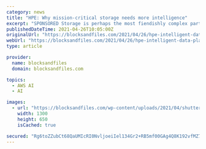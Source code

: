 ```yaml
---
category: news
title: "HPE: Why mission-critical storage needs more intelligence"
excerpt: "SPONSORED Storage is perhaps the most fiendishly complex part of enterprise IT, as the storage infrastructure has to meet the demands of a range of workloads with differing requirements for performance,"
publishedDateTime: 2021-04-26T10:05:00Z
originalUrl: "https://blocksandfiles.com/2021/04/26/hpe-intelligent-data-platform/"
webUrl: "https://blocksandfiles.com/2021/04/26/hpe-intelligent-data-platform/"
type: article

provider:
  name: blocksandfiles
  domain: blocksandfiles.com

topics:
  - AWS AI
  - AI

images:
  - url: "https://blocksandfiles.com/wp-content/uploads/2021/04/shutterstock_colored_blocks.jpg"
    width: 1300
    height: 650
    isCached: true

secured: "Rg6toZZubCt68QaUMIcRI0NvljoeiIel134Gr2+RB5mf00GAg4Q8K192vfMZ7Oi/bAwvJeM9FP/Q/w1doq2HdfmTvEw4fQDbzUFjr6Bb5sD6Wh0nqkhiKzWfSDFbjRAYV8fGMyeqOvKZTFSa0d1eTx5jixjMyg2n/jmVrpbbW2+qcNE7nrpA2GtNd5qb7FklRkV1v4qMGWunaJihE4gesL9OOLyuazrGy3ItvbTcrH++ZoQb2+OfD0fHInjzLsx/6mdtsd8pwspZWK3kPKqd04vtVl2TGd557cZBlORNAdIebC5a5c7goB93im07NG+u9ZIRB0Ytqq/zu+So8gGRwDdQCu2ZcRiyQGCj2wYTUvU=;l7vymGHPr22OEYZZdWsCKQ=="
---
```


